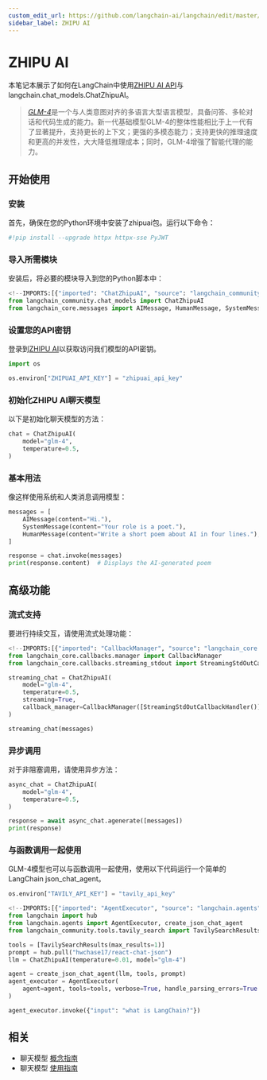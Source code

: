 ```yaml
---
custom_edit_url: https://github.com/langchain-ai/langchain/edit/master/docs/docs/integrations/chat/zhipuai.ipynb
sidebar_label: ZHIPU AI
---
```

# ZHIPU AI

本笔记本展示了如何在LangChain中使用[ZHIPU AI API](https://open.bigmodel.cn/dev/api)与langchain.chat_models.ChatZhipuAI。

>[*GLM-4*](https://open.bigmodel.cn/)是一个与人类意图对齐的多语言大型语言模型，具备问答、多轮对话和代码生成的能力。新一代基础模型GLM-4的整体性能相比于上一代有了显著提升，支持更长的上下文；更强的多模态能力；支持更快的推理速度和更高的并发性，大大降低推理成本；同时，GLM-4增强了智能代理的能力。

## 开始使用
### 安装
首先，确保在您的Python环境中安装了zhipuai包。运行以下命令：


```python
#!pip install --upgrade httpx httpx-sse PyJWT
```

### 导入所需模块
安装后，将必要的模块导入到您的Python脚本中：


```python
<!--IMPORTS:[{"imported": "ChatZhipuAI", "source": "langchain_community.chat_models", "docs": "https://python.langchain.com/api_reference/community/chat_models/langchain_community.chat_models.zhipuai.ChatZhipuAI.html", "title": "ZHIPU AI"}, {"imported": "AIMessage", "source": "langchain_core.messages", "docs": "https://python.langchain.com/api_reference/core/messages/langchain_core.messages.ai.AIMessage.html", "title": "ZHIPU AI"}, {"imported": "HumanMessage", "source": "langchain_core.messages", "docs": "https://python.langchain.com/api_reference/core/messages/langchain_core.messages.human.HumanMessage.html", "title": "ZHIPU AI"}, {"imported": "SystemMessage", "source": "langchain_core.messages", "docs": "https://python.langchain.com/api_reference/core/messages/langchain_core.messages.system.SystemMessage.html", "title": "ZHIPU AI"}]-->
from langchain_community.chat_models import ChatZhipuAI
from langchain_core.messages import AIMessage, HumanMessage, SystemMessage
```

### 设置您的API密钥
登录到[ZHIPU AI](https://open.bigmodel.cn/login?redirect=%2Fusercenter%2Fapikeys)以获取访问我们模型的API密钥。


```python
import os

os.environ["ZHIPUAI_API_KEY"] = "zhipuai_api_key"
```

### 初始化ZHIPU AI聊天模型
以下是初始化聊天模型的方法：


```python
chat = ChatZhipuAI(
    model="glm-4",
    temperature=0.5,
)
```

### 基本用法
像这样使用系统和人类消息调用模型：


```python
messages = [
    AIMessage(content="Hi."),
    SystemMessage(content="Your role is a poet."),
    HumanMessage(content="Write a short poem about AI in four lines."),
]
```


```python
response = chat.invoke(messages)
print(response.content)  # Displays the AI-generated poem
```

## 高级功能
### 流式支持
要进行持续交互，请使用流式处理功能：


```python
<!--IMPORTS:[{"imported": "CallbackManager", "source": "langchain_core.callbacks.manager", "docs": "https://python.langchain.com/api_reference/core/callbacks/langchain_core.callbacks.manager.CallbackManager.html", "title": "ZHIPU AI"}, {"imported": "StreamingStdOutCallbackHandler", "source": "langchain_core.callbacks.streaming_stdout", "docs": "https://python.langchain.com/api_reference/core/callbacks/langchain_core.callbacks.streaming_stdout.StreamingStdOutCallbackHandler.html", "title": "ZHIPU AI"}]-->
from langchain_core.callbacks.manager import CallbackManager
from langchain_core.callbacks.streaming_stdout import StreamingStdOutCallbackHandler
```


```python
streaming_chat = ChatZhipuAI(
    model="glm-4",
    temperature=0.5,
    streaming=True,
    callback_manager=CallbackManager([StreamingStdOutCallbackHandler()]),
)
```


```python
streaming_chat(messages)
```

### 异步调用
对于非阻塞调用，请使用异步方法：


```python
async_chat = ChatZhipuAI(
    model="glm-4",
    temperature=0.5,
)
```


```python
response = await async_chat.agenerate([messages])
print(response)
```

### 与函数调用一起使用

GLM-4模型也可以与函数调用一起使用，使用以下代码运行一个简单的LangChain json_chat_agent。


```python
os.environ["TAVILY_API_KEY"] = "tavily_api_key"
```


```python
<!--IMPORTS:[{"imported": "AgentExecutor", "source": "langchain.agents", "docs": "https://python.langchain.com/api_reference/langchain/agents/langchain.agents.agent.AgentExecutor.html", "title": "ZHIPU AI"}, {"imported": "create_json_chat_agent", "source": "langchain.agents", "docs": "https://python.langchain.com/api_reference/langchain/agents/langchain.agents.json_chat.base.create_json_chat_agent.html", "title": "ZHIPU AI"}, {"imported": "TavilySearchResults", "source": "langchain_community.tools.tavily_search", "docs": "https://python.langchain.com/api_reference/community/tools/langchain_community.tools.tavily_search.tool.TavilySearchResults.html", "title": "ZHIPU AI"}]-->
from langchain import hub
from langchain.agents import AgentExecutor, create_json_chat_agent
from langchain_community.tools.tavily_search import TavilySearchResults

tools = [TavilySearchResults(max_results=1)]
prompt = hub.pull("hwchase17/react-chat-json")
llm = ChatZhipuAI(temperature=0.01, model="glm-4")

agent = create_json_chat_agent(llm, tools, prompt)
agent_executor = AgentExecutor(
    agent=agent, tools=tools, verbose=True, handle_parsing_errors=True
)
```


```python
agent_executor.invoke({"input": "what is LangChain?"})
```


## 相关

- 聊天模型 [概念指南](/docs/concepts/#chat-models)
- 聊天模型 [使用指南](/docs/how_to/#chat-models)
